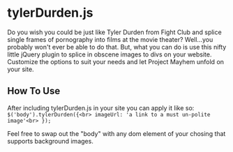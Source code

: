 tylerDurden.js
==============

Do you wish you could be just like Tyler Durden from Fight Club and splice single frames of pornography into films at the movie theater? Well...you probably won't ever be able to do that. But, what you can do is use this nifty little jQuery plugin to splice in obscene images to divs on your website. Customize the options to suit your needs and let Project Mayhem unfold on your site.
<p>

How To Use
----------
After including tylerDurden.js in your site you can apply it like so:
<br>
`$('body').tylerDurden({<br>
	imageUrl: 'a link to a must un-polite image'<br>
});`

Feel free to swap out the "body" with any dom element of your chosing that supports background images.